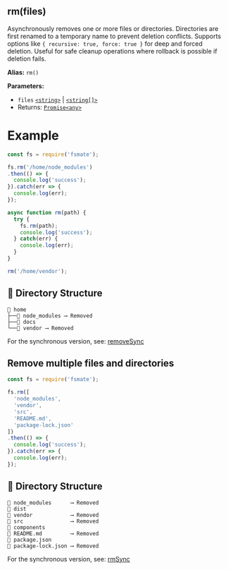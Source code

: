 ## rm(files)

Asynchronously removes one or more files or directories. Directories are first renamed to a temporary name to prevent deletion conflicts. Supports options like `{ recursive: true, force: true }` for deep and forced deletion. Useful for safe cleanup operations where rollback is possible if deletion fails.

**Alias:** `rm()`

**Parameters:**

- `files` [`<string>`](https://developer.mozilla.org/en-US/docs/Web/JavaScript/Data_structures#String_type) | [`<string[]>`](https://developer.mozilla.org/en-US/docs/Web/JavaScript/Reference/Global_Objects/Array)
- Returns: [`Promise<any>`](https://developer.mozilla.org/en-US/docs/Web/JavaScript/Reference/Global_Objects/Promise)

# Example

```js
const fs = require('fsmate');

fs.rm('/home/node_modules')
.then(() => {
  console.log('success');
}).catch(err => {
  console.log(err);
});

async function rm(path) {
  try {
    fs.rm(path);
    console.log('success');
  } catch(err) {
    console.log(err);
  }
}

rm('/home/vendor');
```

## 📁 Directory Structure

```
📁 home
├──📁 node_modules ⟶ Removed
├──📁 docs
└──📁 vendor ⟶ Removed
```

For the synchronous version, see: [removeSync](./removeSync.md)

## Remove multiple files and directories

```js
const fs = require('fsmate');

fs.rm([
  'node_modules',
  'vendor',
  'src',
  'README.md',
  'package-lock.json'
])
.then(() => {
  console.log('success');
}).catch(err => {
  console.log(err);
});
```

## 📁 Directory Structure

```
📁 node_modules      ⟶ Removed
📁 dist
📁 vendor            ⟶ Removed
📁 src               ⟶ Removed
📁 components
📄 README.md         ⟶ Removed
📄 package.json
📄 package-lock.json ⟶ Removed
```

For the synchronous version, see: [rmSync](./rmSync.md)